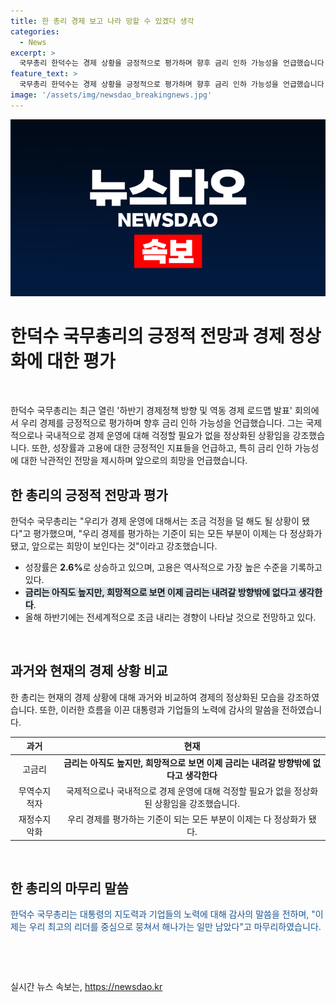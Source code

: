 ```yaml
---
title: 한 총리 경제 보고 나라 망할 수 있겠다 생각
categories:
  - News
excerpt: >
  국무총리 한덕수는 경제 상황을 긍정적으로 평가하며 향후 금리 인하 가능성을 언급했습니다. 성장률이 2.6%로 상승하고 고용률이 높아지는 등 경제 운영에 대한 우려가 감소했다고 강조하면서, 향후 금리를 내릴 가능성을 언급했습니다. 또한 전 정부가 경제를 방만하게 운영하여 파산 수준에 이르렀다고 지적하고, 현재의 상황을 대통령과 기업들의 노력으로 정상화했다고 강조했습니다.
feature_text: >
  국무총리 한덕수는 경제 상황을 긍정적으로 평가하며 향후 금리 인하 가능성을 언급했습니다. 성장률이 2.6%로 상승하고 고용률이 높아지는 등 경제 운영에 대한 우려가 감소했다고 강조하면서, 향후 금리를 내릴 가능성을 언급했습니다. 또한 전 정부가 경제를 방만하게 운영하여 파산 수준에 이르렀다고 지적하고, 현재의 상황을 대통령과 기업들의 노력으로 정상화했다고 강조했습니다.
image: '/assets/img/newsdao_breakingnews.jpg'
---
```


<p><img src="/assets/img/newsdao_breakingnews.jpg" alt="bookingtag 속보" /></p>

<h1 data-ke-size="size36"><b>한덕수 국무총리의 긍정적 전망과 경제 정상화에 대한 평가</b></h1>

<p data-ke-size="size16">&nbsp;</p>

<p data-ke-size="size16">한덕수 국무총리는 최근 열린 '하반기 경제정책 방향 및 역동 경제 로드맵 발표' 회의에서 우리 경제를 긍정적으로 평가하며 향후 금리 인하 가능성을 언급했습니다. 그는 국제적으로나 국내적으로 경제 운영에 대해 걱정할 필요가 없을 정상화된 상황임을 강조했습니다. 또한, 성장률과 고용에 대한 긍정적인 지표들을 언급하고, 특히 금리 인하 가능성에 대한 낙관적인 전망을 제시하며 앞으로의 희망을 언급했습니다.</p>

<h2 data-ke-size="size26">한 총리의 긍정적 전망과 평가</h2>

<p data-ke-size="size16">한덕수 국무총리는 "우리가 경제 운영에 대해서는 조금 걱정을 덜 해도 될 상황이 됐다"고 평가했으며, "우리 경제를 평가하는 기준이 되는 모든 부분이 이제는 다 정상화가 됐고, 앞으로는 희망이 보인다는 것"이라고 강조했습니다.</p>

<ul>
<li>성장률은 <b>2.6%</b>로 상승하고 있으며, 고용은 역사적으로 가장 높은 수준을 기록하고 있다.</li>
<li><span style="background-color: #21538527;"><b>금리는 아직도 높지만, 희망적으로 보면 이제 금리는 내려갈 방향밖에 없다고 생각한다</b></span>.</li>
<li>올해 하반기에는 전세계적으로 조금 내리는 경향이 나타날 것으로 전망하고 있다.</li>
</ul>

<p data-ke-size="size16">&nbsp;</p>

<h2 data-ke-size="size26">과거와 현재의 경제 상황 비교</h2>

<p data-ke-size="size16">한 총리는 현재의 경제 상황에 대해 과거와 비교하여 경제의 정상화된 모습을 강조하였습니다. 또한, 이러한 흐름을 이끈 대통령과 기업들의 노력에 감사의 말씀을 전하였습니다.</p>

<table>
<thead>
<tr>
<th style="text-align: center;">과거</th>
<th style="text-align: center;">현재</th>
</tr>
</thead>
<tbody>
<tr>
<td style="text-align: center;">고금리</td>
<td style="text-align: center;"><b>금리는 아직도 높지만, 희망적으로 보면 이제 금리는 내려갈 방향밖에 없다고 생각한다</b></td>
</tr>
<tr>
<td style="text-align: center;">무역수지 적자</td>
<td style="text-align: center;">국제적으로나 국내적으로 경제 운영에 대해 걱정할 필요가 없을 정상화된 상황임을 강조했습니다.</td>
</tr>
<tr>
<td style="text-align: center;">재정수지 악화</td>
<td style="text-align: center;">우리 경제를 평가하는 기준이 되는 모든 부분이 이제는 다 정상화가 됐다.</td>
</tr>
</tbody>
</table>

<p data-ke-size="size16">&nbsp;</p>

<h2 data-ke-size="size26">한 총리의 마무리 말씀</h2>

<p data-ke-size="size16"><span style="color: #1a5490;">한덕수 국무총리는 대통령의 지도력과 기업들의 노력에 대해 감사의 말씀을 전하며, "이제는 우리 최고의 리더를 중심으로 뭉쳐서 해나가는 일만 남았다"고 마무리하였습니다.</span></p>

<p data-ke-size="size16">&nbsp;</p>

<p data-ke-size="size16">&nbsp;</p>
실시간 뉴스 속보는, <a href="https://newsdao.kr" rel="dofollow">https://newsdao.kr</a>


